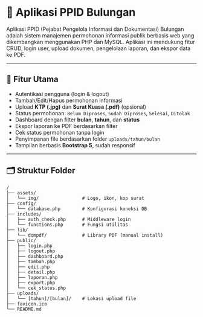 # 📄 Aplikasi PPID Bulungan

Aplikasi PPID (Pejabat Pengelola Informasi dan Dokumentasi) Bulungan adalah sistem manajemen permohonan informasi publik berbasis web yang dikembangkan menggunakan PHP dan MySQL. Aplikasi ini mendukung fitur CRUD, login user, upload dokumen, pengelolaan laporan, dan ekspor data ke PDF.

---

## 🚀 Fitur Utama

- Autentikasi pengguna (login & logout)
- Tambah/Edit/Hapus permohonan informasi
- Upload **KTP (.jpg)** dan **Surat Kuasa (.pdf)** (opsional)
- Status permohonan: `Belum Diproses`, `Sudah Diproses`, `Selesai`, `Ditolak`
- Dashboard dengan filter **bulan**, **tahun**, dan **status**
- Ekspor laporan ke PDF berdasarkan filter
- Cek status permohonan tanpa login
- Penyimpanan file berdasarkan folder `uploads/tahun/bulan`
- Tampilan berbasis **Bootstrap 5**, sudah responsif

---

## 🗂 Struktur Folder

```plaintext
/
├── assets/
│   └── img/                # Logo, ikon, kop surat
├── config/
│   └── database.php        # Konfigurasi koneksi DB
├── includes/
│   ├── auth_check.php      # Middleware login
│   └── functions.php       # Fungsi utilitas
├── lib/
│   └── dompdf/             # Library PDF (manual install)
├── public/
│   ├── login.php
│   ├── logout.php
│   ├── dashboard.php
│   ├── tambah.php
│   ├── edit.php
│   ├── detail.php
│   ├── laporan.php
│   ├── export.php
│   └── cek_status.php
├── uploads/
│   └── [tahun]/[bulan]/    # Lokasi upload file
├── favicon.ico
└── README.md
